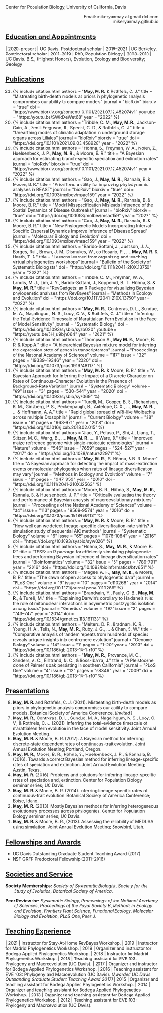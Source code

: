 Center for Population Biology, University of California, Davis

<div style="text-align: right" class="button" onclick="location.href='mailto:mikeryanmay@gmail.com';">Email: mikeryanmay at gmail dot com</div>
<div style="text-align: right">mikeryanmay.github.io</div>

## <u>Education and Appointments</u>

| <nobr>2020–present</nobr> | UC Davis. Postdoctoral scholar
| <nobr>2019–2021</nobr>    | UC Berkeley. Postdoctoral scholar
| <nobr>2011–2019</nobr>    | PhD, Population Biology
| <nobr>2008–2010</nobr>    | UC Davis. B.S., (Highest Honors), Evolution, Ecology and Biodiversity; Geology

## <u>Publications</u>

<ol reversed>
	<li> {% include citation.html
		authors = "<b>May, M. R.</b> & Rothfels, C. J."
		title   = "Mistreating birth-death models as priors in phylogenetic analysis compromises our ability to compare models"
		journal = "bioRxiv"
		biorxiv = "true"
		doi     = "https://www.biorxiv.org/content/10.1101/2021.07.12.452074v1"
		youtube = "https://youtu.be/SWldXeWet68"
		year    = "2022"
	%} </li>
	<li> {% include citation.html
		authors = "Tribble, C. M., <b>May, M. R.</b>, Jackson-Gain, A., Zenil-Ferguson, R., Specht, C. D., & Rothfels, C. J."
		title   = "Unearthing modes of climatic adaptation in underground storage organs across Liliales"
		journal = "bioRxiv"
		biorxiv = "true"
		doi     = "https://doi.org/10.1101/2021.09.03.458928"
		year    = "2022"
	%} </li>	<li> {% include citation.html
		authors = "Höhna, S., Freyman, W. A., Nolen, Z., Huelsenbeck, J. P., <b>May, M. R.</b>, & Moore, B. R."
		title   = "A Bayesian approach for estimating branch-specific speciation and extinction rates"
		journal = "bioRxiv"
		biorxiv = "true"
		doi     = "https://www.biorxiv.org/content/10.1101/2021.07.12.452074v1"
		year    = "2022"
	%} </li>
	<li> {% include citation.html
		authors = "Gao, J., <b>May, M. R.</b>, Rannala, B. & Moore, B. R."
		title   = "PrioriTree: a utility for improving phylodynamic analyses in BEAST"
		journal = "bioRxiv"
		biorxiv = "true"
		doi     = "https://doi.org/10.1093/molbev/msac159"
		year    = "2022"
	%} </li>
	<li> {% include citation.html
		authors = "Gao, J., <b>May, M. R.</b>, Rannala, B. & Moore, B. R."
		title   = "Model Misspecification Misleads Inference of the Spatial Dynamics of Disease Outbreaks"
		journal = "bioRxiv"
		biorxiv = "true"
		doi     = "https://doi.org/10.1093/molbev/msac159"
		year    = "2022"
	%} </li>
	<li> {% include citation.html
		authors = "Gao, J., <b>May, M. R.</b>, Rannala, B. & Moore, B. R."
		title   = "New Phylogenetic Models Incorporating Interval-Specific Dispersal Dynamics Improve Inference of Disease Spread"
		journal = "Molecular Biology and Evolution"
		doi     = "https://doi.org/10.1093/molbev/msac159"
		year    = "2022"
	%} </li>
	<li> {% include citation.html
		authors = "Barido-Sottani, J., Justison, J. A., Borges, Rui., Brown, J. M., Dismukes, W., do Rosario, P., ..., <b>May, M. R.</b> & Heath, T. A."
		title   = "Lessons learned from organizing and teaching virtual phylogenetics workshops"
		journal = "Bulletin of the Society of Systematic Biologists"
		doi     = "https://doi.org/10.1111/2041-210X.13750"
		year    = "2022"
	%} </li>
	<li> {% include citation.html
		authors = "Tribble, C. M., Freyman, W. A., Landis, M. J., Lim, J. Y., Barido-Sottani, J., Kopperud, B. T., Höhna, S. & <b>May, M. R.</b>"
		title   = "RevGadgets: an R Package for visualizing Bayesian phylogenetic analyses from RevBayes"
		journal = "Methods in Ecology and Evolution"
		doi     = "https://doi.org/10.1111/2041-210X.13750"
		year    = "2022"
	%} </li>
	<li> {% include citation.html
		authors = "<b>May, M. R.</b>, Contreras, D. L., Sundue, M. A., Nagalingum, N. S., Looy, C. V., & Rothfels, C. J."
		title   = "Inferring the Total-Evidence Timescale of Marattialean Fern Evolution in the Face of Model Sensitivity"
		journal = "Systematic Biology"
		doi     = "https://doi.org/10.1093/sysbio/syab020"
		youtube = "https://youtu.be/5H_u9bjn064"
		year    = "2021"
	%} </li>
	<li> {% include citation.html
		authors = "Thompson A., <b>May M. R.</b>, Moore, B. R. & Kopp A."
		title   = "A hierarchical Bayesian mixture model for inferring the expression state of genes in transcriptomes"
		journal = "Proceedings of the National Academy of Sciences"
		volume  = "117"
		issue   = "32"
		pages   = "19339–19346"
		year    = "2020"
		doi     = "https://doi.org/10.1073/pnas.1919748117"
	%} </li>
	<li> {% include citation.html
		authors = "<b>May, M. R.</b> & Moore, B. R."
		title   = "A Bayesian Approach for Inferring the Impact of a Discrete Character on Rates of Continuous-Character Evolution in the Presence of Background-Rate Variation"
		journal = "Systematic Biology"
		volume  = "69"
		issue   = "3"
		pages   = "530–544"
		year    = "2020"
		doi     = "https://doi.org/10.1093/sysbio/syz069"
	%} </li>
	<li> {% include citation.html
		authors = "Turelli, M., Cooper, B. S., Richardson, K. M., Ginsberg, P. S., Peckenpaugh, B., Antelope, C. X., ..., <b>May, M. R.</b>, ... & Hoffmann, A. A."
		title   = "Rapid global spread of wRi-like Wolbachia across multiple Drosophila"
		journal = "Current Biology"
		volume  = "28"
		issue   = "6"
		pages   = "963–971"
		year    = "2018"
		doi     = "https://doi.org/10.1016/j.cub.2018.02.015"
	%} </li>
	<li> {% include citation.html
		authors = "Jiao, Y., Peluso, P., Shi, J., Liang, T., Stitzer, M. C., Wang, B., ..., <b>May, M. R. </b> ,... & Ware, D."
		title   = "Improved maize reference genome with single-molecule technologies"
		journal = "Nature"
		volume  = "546"
		issue   = "7659"
		pages   = "524–527"
		year    = "2017"
		doi     = "https://doi.org/10.1038/nature22971"
	%} </li>
	<li> {% include citation.html
		authors = "<b>May, M. R.</b>, S. Höhna, & B. R. Moore"
		title   = "A Bayesian approach for detecting the impact of mass-extinction events on molecular phylogenies when rates of lineage diversification may vary"
		journal = "Methods in Ecology and Evolution"
		volume  = "7"
		issue   = "8"
		pages   = "947–959"
		year    = "2016"
		doi     = "https://doi.org/10.1111/2041-210X.12563"
	%} </li>
	<li> {% include citation.html
		authors = "Moore, B. R., Höhna, S., <b>May, M. R.</b>, Rannala, B. & Huelsenbeck, J. P."
		title   = "Critically evaluating the theory and performance of Bayesian analysis of macroevolutionary mixtures"
		journal = "Proceedings of the National Academy of Sciences"
		volume  = "34"
		issue   = "113"
		pages   = "9569–9574"
		year    = "2016"
		doi     = "https://doi.org/10.1073/pnas.1518659113"
	%} </li>
	<li> {% include citation.html
		authors = "<b>May, M. R.</b> & Moore, B. R."
		title   = "How well can we detect lineage-specific diversification-rate shifts? A simulation study of sequential AIC methods"
		journal = "Systematic Biology"
		volume  = "6"
		issue   = "65"
		pages   = "1076–1084"
		year    = "2016"
		doi     = "https://doi.org/10.1093/sysbio/syw026"
	%} </li>
	<li> {% include citation.html
		authors = "Höhna, S., <b>May, M. R.</b>, & Moore, B. R."
		title   = "TESS: an R package for efficiently simulating phylogenetic trees and performing Bayesian inference of lineage diversification rates"
		journal = "Bioinformatics"
		volume  = "32"
		issue   = "5"
		pages   = "789–791"
		year    = "2016"
		doi     = "https://doi.org/10.1093/bioinformatics/btv651"
	%} </li>
	<li> {% include citation.html
		authors = "Magee, A. F., <b>May, M. R.</b>, & Moore, B. R."
		title   = "The dawn of open access to phylogenetic data"
		journal = "PLoS One"
		volume  = "9"
		issue   = "10"
		pages   = "e110268"
		year    = "2014"
		doi     = "https://doi.org/10.1371/journal.pone.0110268"
	%} </li>
	<li> {% include citation.html
		authors = "Brandvain, Y., Pauly, G. B., <b>May, M. R.</b>, & Turelli, M."
		title   = "Explaining Darwin’s corollary to Haldane’s rule: the role of mitonuclear interactions in asymmetric postzygotic isolation among toads"
		journal = "Genetics"
		volume  = "197"
		issue   = "2"
		pages   = "743–747"
		year    = "2014"
		doi     = "https://doi.org/10.1534/genetics.113.161133"
	%} </li>
	<li> {% include citation.html
		authors = "Melters, D. P., Bradnam, K. R., Young, H. A., Telis, N., <b>May, M. R.</b>, Ruby, J. G., ... & Chan, S. W."
		title   = "Comparative analysis of tandem repeats from hundreds of species reveals unique insights into centromere evolution"
		journal = "Genome Biology"
		volume  = "14"
		issue   = "1"
		pages   = "1–20"
		year    = "2013"
		doi     = "https://doi.org/10.1186/gb-2013-14-1-r10"
	%} </li>
	<li> {% include citation.html
		authors = "<b>May, M. R.</b>, Provance, M. C., Sanders, A. C., Ellstrand, N. C., & Ross-Ibarra, J."
		title   = "A Pleistocene clone of Palmer's oak persisting in southern California"
		journal = "PLoS One"
		volume  = "4"
		issue   = "12"
		pages   = "e8346"
		year    = "2009"
		doi     = "https://doi.org/10.1186/gb-2013-14-1-r10"
	%} </li>
</ol>

## <u>Presentations</u>

<ol reversed>
	<li>
		<b>May, M. R.</b> and Rothfels, C. J. (2021). Mistreating birth-death models as priors in phylogenetic analysis compromises our ability to compare models. Botanical Society of America Conference. <i>(Invited.)</i>
	</li>
	<li>
		<b>May, M. R.</b>, Contreras, D. L., Sundue, M. A., Nagalingum, N. S., Looy, C. V., & Rothfels, C. J. (2021). Inferring the total-evidence timescale of marattialean fern evolution in the face of model sensitivity. Joint Annual Evolution Meeting.
	</li>
	<li>
		<b>May, M. R.</b> & Moore, B. R. (2017). A Bayesian method for inferring discrete-state dependent rates of continuous-trait evolution. Joint Annual Evolution Meeting; Portland, Oregon.
	</li>
	<li>
		<b>May, M. R.</b>, Moore, B. R., Höhna, S., Huelsenbeck, J. P., & Rannala, B. (2016). Towards a correct Bayesian method for inferring lineage-specific rates of speciation and extinction. Joint Annual Evolution Meeting; Austin, Texas.
	</li>
	<li>
		<b>May, M. R.</b> (2016). Problems and solutions for inferring lineage-specific rates of speciation and, extinction. Center for Population Biology seminar series; UC Davis.
	</li>
	<li>
		<b>May, M. R.</b> & Moore, B. R. (2014). Inferring lineage-specific rates of continuous-trait evolution. Botanical Society of America Conference; Boise, Idaho.
	</li>
	<li>
		<b>May, M. R.</b> (2013). Mostly Bayesian methods for inferring heterogeneous evolutionary processes across phylogenies. Center for Population Biology seminar series; UC Davis.
	</li>
	<li>
		<b>May, M. R.</b> & Moore, B. R., (2013). Assessing the reliability of MEDUSA using simulation. Joint Annual Evolution Meeting; Snowbird, Utah.
	</li>
</ol>

## <u>Fellowships and Awards</u>

- UC Davis Outstanding Graduate Student Teaching Award (2017)
- NSF GRFP Predoctoral Fellowship (2011–2016)

<!-- ## <u>Contributions to Funded Research</u>

| <nobr>2020–present</nobr> | <nobr>NIH</nobr>             | (PI: B. Rannala).
| <nobr>2019–present</nobr> | <nobr>NSF DEB 1754705</nobr> | The Foundation of Terrestrial Life: Inferring a Total-Evidence Timeline of Vascular Plant Evolution (PI: C. J. Rothfels). -->

## <u>Societies and Service</u>

<p style="margin-left: 2em;text-indent: -2em;">
	<b>Society Memberships:</b> <i>Society of Systematic Biologist</i>, <i>Society for the Study of Evolution</i>, <i>Botanical Society of America</i>.
</p>

<p style="margin-left: 2em;text-indent: -2em;">
	<b>Peer Review for:</b> <i>Systematic Biology</i>, <i>Proceedings of the National Academy of Sciences</i>, <i>Proceedings of the Royal Society B</i>, <i>Methods in Ecology and Evolution</i>, <i>Frontiers Plant Science</i>, <i>Functional Ecology</i>, <i>Molecular Biology and Evolution</i>, <i>PLoS One</i>, <i>Peer J</i>.
</p>

## <u>Teaching Experience</u>

| 2021 | Instructor for Stay-At-Home RevBayes Workshop.
| 2019 | Instructor for Madrid Phylogenetics Workshop.
| 2019 | Organizer and instructor for Bodega Applied Phylogenetics Workshop.
| 2018 | Instructor for Madrid Phylogenetics Workshop.
| 2018 | Teaching assistant for EVE 103: Phylogeny and Macroevolution (UC Davis).
| 2017 | Organizer and instructor for Bodega Applied Phylogenetics Workshop.
| 2016 | Teaching assistant for EVE 103: Phylogeny and Macroevolution (UC Davis). _(Awarded UC Davis Outstanding Graduate Student Teaching Award 2017)_
| 2015 | Organizer and teaching assistant for Bodega Applied Phylogenetics Workshop.
| 2014 | Organizer and teaching assistant for Bodega Applied Phylogenetics Workshop.
| 2013 | Organizer and teaching assistant for Bodega Applied Phylogenetics Workshop.
| 2012 | Teaching assistant for EVE 103: Phylogeny and Macroevolution (UC Davis).

<!-- ## <u>Mentorship</u> -->
